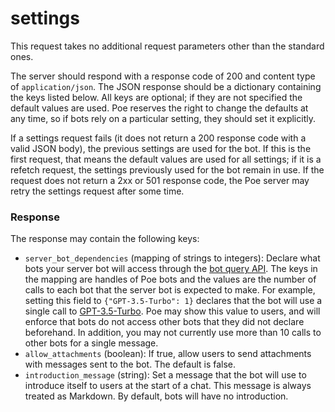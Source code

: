 # settings

This request takes no additional request parameters other than the standard ones.

The server should respond with a response code of 200 and content type of `application/json`. The JSON response should be a dictionary containing the keys listed below. All keys are optional; if they are not specified the default values are used. Poe reserves the right to change the defaults at any time, so if bots rely on a particular setting, they should set it explicitly.

If a settings request fails (it does not return a 200 response code with a valid JSON body), the previous settings are used for the bot. If this is the first request, that means the default values are used for all settings; if it is a refetch request, the settings previously used for the bot remain in use. If the request does not return a 2xx or 501 response code, the Poe server may retry the settings request after some time.

### Response

The response may contain the following keys:

* `server_bot_dependencies` (mapping of strings to integers): Declare what bots your server bot will access through the [bot query API](../../accessing-other-bots-on-poe.md). The keys in the mapping are handles of Poe bots and the values are the number of calls to each bot that the server bot is expected to make. For example, setting this field to `{"GPT-3.5-Turbo": 1}` declares that the bot will use a single call to [GPT-3.5-Turbo](https://poe.com/GPT-3.5-Turbo). Poe may show this value to users, and will enforce that bots do not access other bots that they did not declare beforehand. In addition, you may not currently use more than 10 calls to other bots for a single message.
* `allow_attachments` (boolean): If true, allow users to send attachments with messages sent to the bot. The default is false.
* `introduction_message` (string): Set a message that the bot will use to introduce itself to users at the start of a chat. This message is always treated as Markdown. By default, bots will have no introduction.
